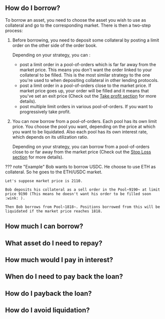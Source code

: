 ## **How do I borrow?**

To borrow an asset, you need to choose the asset you wish to use as collateral and go to the corresponding market. There is then a two-step process:


1. Before borrowing, you need to deposit some collateral by posting a limit order on the other side of the order book. 

    Depending on your strategy, you can :

    * post a limit order in a pool-of-orders which is far far away from the market price. This means you don't want the order linked to your collateral to be filled. This is the most similar strategy to the one you're used to when depositing collateral in other lending protocols.
    * post a limit order in a pool-of-orders close to the market price. If market price goes up, your order will be filled and it means that you've set an exit price (Check out the [Take profit section](../../use-cases/take-profit) for more details).
    * post multiple limit orders in various pool-of-orders. If you want to progressively take profit.

2. You can now borrow from a pool-of-orders. Each pool has its own limit price. You choose the pool you want, depending on the price at which you want to be liquidated. Also each pool has its own interest rate, which depends on its utilization ratio.

    Depending on your strategy, you can borrow from a pool-of-orders close to or far away from the market price (Check out the [Stop Loss section](../../use-cases/stop-loss) for more details).

??? note "Example"
    Bob wants to borrow USDC.
    He choose to use ETH as collateral. So he goes to the ETH/USDC market.

    Let's suppose market price is 2110.

    Bob deposits his collateral as a sell order in the Pool~9190~ at limit price 9190 (This means he doesn't want his order to be filled soon :wink: ).

    Then Bob borrows from Pool~1818~. Positions borrowed from this will be liquidated if the market price reaches 1818.


## **How much I can borrow?**


## **What asset do I need to repay?**


## **How much would I pay in interest?**


## **When do I need to pay back the loan?**


## **How do I payback the loan?**


## **How do I avoid liquidation?**
